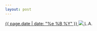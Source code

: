 ```yaml
---
layout: post
---
```


<p>
  <a href="/370">
    <time>{{ page.date | date: "%e %B %Y" }}</time>
    <img src="{{ site.assets_url }}/370.jpg">
  </a>
  L.A.
</p>
